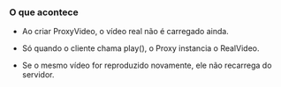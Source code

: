 ### O que acontece

- Ao criar ProxyVideo, o vídeo real não é carregado ainda.

- Só quando o cliente chama play(), o Proxy instancia o RealVideo.

- Se o mesmo vídeo for reproduzido novamente, ele não recarrega do servidor.